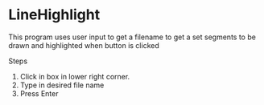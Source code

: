 # LineHighlight
This program uses user input to get a filename to get a set segments to be drawn and highlighted when button is clicked

Steps
1. Click in box in lower right corner.
2. Type in desired file name
3. Press Enter
